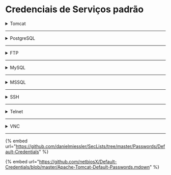 # Credenciais de Serviços padrão

<details>

<summary>Tomcat</summary>

* admin:password
* admin:
* admin:Password1
* admin:password1
* admin:admin
* admin:tomcat
* both:tomcat
* manager:manager
* role1:role1
* role1:tomcat
* role:changethis
* root:Password1
* root:changethis
* root:password
* root:password1
* root:r00t
* root:root
* root:toor
* tomcat:tomcat
* tomcat:s3cret
* tomcat:password1
* tomcat:password
* tomcat:
* tomcat:admin
* tomcat:changethis

</details>

***

<details>

<summary>PostgreSQL</summary>

* postgres:postgres
* postgres:password
* postgres:admin
* admin:admin
* admin:passwor

</details>

***

<details>

<summary>FTP</summary>

* anonymous:anonymous
* root:rootpasswd
* root:12hrs37
* ftp:b1uRR3
* admin:admin
* localadmin:localadmin
* admin:1234
* User:user
* Guest:guest
* ftp:ftp
* admin:password
* a:avery
* admin:123456
* admin:admin12345
* user:password
* root:password
* default:default
* admin:default
* supervisor:supervisor
* user1:pass1
* ADMIN:12345
* Admin:admin
* admin:1234
* admin:1111
* root:admin
* user:system
* USER:USER

</details>

***

<details>

<summary>MySQL</summary>

* root:mysql
* root:root
* root:chippc
* admin:admin
* root:
* root:nagiosxi
* root:usbw
* cloudera:cloudera
* root:cloudera
* root:moves
* moves:moves
* root:testpw
* root:p@ck3tf3nc3
* mcUser:medocheck123
* root:mktt
* root:123
* dbuser:123
* asteriskuser:amp109
* asteriskuser:eLaStIx.asteriskuser.2oo7
* root:raspberry
* root:openauditrootuserpassword
* root:vagrant
* root:123qweASD#

</details>

***

<details>

<summary>MSSQL</summary>

* sa:sa
* sa:admin
* sa:superadmin
* sa:password
* sa:default
* admin:admin
* sa:RPSsql12345
* sa:$ei$micMicro
* ARIS9:N'\*ARIS!1dm9n#'
* sa:Practice
* User1sa:42Emerson42Eme
* sa:sqlserver
* sa:Cardio.Perfect
* sa:vantage12!
* admin:netxms
* ADMIN:AIMS
* FB:AIMS
* sa:V4in$ight
* sa:Pass@123
* admin:trinity
* LENEL:MULTIMEDIA
* sa:SilkCentral12!34
* stream:stream-1
* sa:cic
* cic:cic
* sa:cic!23456789
* cic:cic!23456789
* sa:Administrator1
* sa:M3d!aP0rtal
* sa:splendidcrm2005
* admin:gnossa
* sa:dr8gedog
* sa:Password123
* sa:DBA!sa@EMSDB123
* sa:SECAdmin1
* sa:skf\_admin1
* sa:SecurityMaster08
* secure:SecurityMaster08
* sa:
* wasadmin:wasadmin
* maxadmin:maxadmin
* mxintadm:mxintadm
* maxreg:maxreg
* sa:capassword

</details>

***

<details>

<summary>SSH</summary>

* root:calvin
* root:root
* root:toor
* administrator:password
* NetLinx:password
* admin:1988
* admin:admin
* cisco:cisco
* root:qwasyx21
* admin:insecure
* pi:raspberry
* root:default
* root:leostream
* leo:leo
* localadmin:localadmin
* root:rootpasswd
* admin:password
* root:timeserver
* admin:motorola
* cloudera:cloudera
* apc:apc
* device:apc
* netscreen:netscreen
* admin:avocent
* root:linux
* root:uClinux
* root:alpine
* root:dottie
* root:arcsight
* root:unitrends1
* root:fai
* root:ceadmin
* maint:password
* root:palosanto
* root:ubuntu1404
* root:cubox-i
* debian:debian
* root:debian
* root:xoa
* root:sipwise
* root:sixaola
* debian:sixaola
* root:screencast
* root:stxadmin
* default:
* ftp:video
* ubnt:ubnt
* root:ubnt
* sans:traininguser:password
* misp:Password1234
* acitoolkit:acitoolkit
* osbash:osbash
* enisa:enisa
* hunter:hunter
* root:openelec
* root:libreelec
* public:publicpass
* admin:hipchat
* support:symantec
* root:root01
* USERID:PASSW0RD
* Administrator:p@ssw0rd
* root:freenas
* root:cxlinux
* admin:symbol
* admin:Symbol
* admin:superuser
* admin:admin123
* ubuntu:ubuntu
* root:openvpnas
* misp:Password1234
* root:wazuh
* student:password123
* root:roottoor
* centos:reverse
* root:reverse

</details>

***

<details>

<summary>Telnet</summary>

* root:calvin
* administrator:password
* administrator:Amx1234!
* admin:admin
* cisco:cisco
* user:user
* root:default
* localadmin:localadmin
* User:user
* Guest:guest
* root:rootpasswd
* admin:password
* root:timeserver
* root:password
* Admin:Su
* root:admin
* Admin:5001
* User:1001
* Admin:Pass
* admin:1111111
* ubnt:ubnt
* admin:22222
* root:!root
* tech:tech
* manager:manager
* root:123456
* root:54321
* support:support
* root:root
* root:12345
* root:pass
* admin:admin1234
* root:1111
* admin:1111
* root:666666
* root:1234
* Administrator:admin
* service:service
* guest:guest
* guest:12345
* admin1:password
* administrator:1234
* root:system
* root:user
* root:00000000
* admin:1234
* admin:12345
* supervisor:supervisor
* admin:123456
* root:zlxx
* dm:telnet
* webguest:1
* User:User
* root:linux
* admin:system
* user:public
* admin:private
* guest:guest
* admin:admin
* root:root
* ftpuser:password
* USER:USER
* root:uClinux
* root:cxlinux
* admin:symbola
* dmin:Symbol
* admin:superuser
* admin:admin123
* root:root126
* guest:

</details>

***

<details>

<summary>VNC</summary>

* 123456
* FELDTECH\_VNC
* vnc\_pcc
* password
* Amx1234!
* 1988
* admin
* ADMIN
* TOUCHLON
* muster
* passwd11
* qwasyx21
* Administrator
* eyevis
* fidel123
* Admin#1
* default
* 1234
* pass
* raspberry
* user
* pass1
* pass2
* vnc

</details>

***



{% embed url="https://github.com/danielmiessler/SecLists/tree/master/Passwords/Default-Credentials" %}

{% embed url="https://github.com/netbiosX/Default-Credentials/blob/master/Apache-Tomcat-Default-Passwords.mdown" %}
